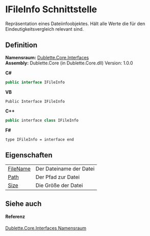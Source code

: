 # IFileInfo Schnittstelle


Repräsentation eines Dateiinfoobjektes. Hält alle Werte die für den Eindeutigkeitsvergleich relevant sind.



## Definition
**Namensraum:** <a href="58638396-328c-8342-0d09-e8f5f624b914">Dublette.Core.Interfaces</a>  
**Assembly:** Dublette.Core (in Dublette.Core.dll) Version: 1.0.0

**C#**
``` C#
public interface IFileInfo
```
**VB**
``` VB
Public Interface IFileInfo
```
**C++**
``` C++
public interface class IFileInfo
```
**F#**
``` F#
type IFileInfo = interface end
```



## Eigenschaften
<table>
<tr>
<td><a href="9c407cb8-0da7-69e6-5d2b-10ed48f9865a">FileName</a></td>
<td>Der Dateiname der Datei</td></tr>
<tr>
<td><a href="94a7b8f7-7908-49ab-987d-595441cadddc">Path</a></td>
<td>Der Pfad zur Datei</td></tr>
<tr>
<td><a href="bd6d27db-3d8e-becf-f0fa-e7b76b61f78e">Size</a></td>
<td>Die Größe der Datei</td></tr>
</table>

## Siehe auch


#### Referenz
<a href="58638396-328c-8342-0d09-e8f5f624b914">Dublette.Core.Interfaces Namensraum</a>  
